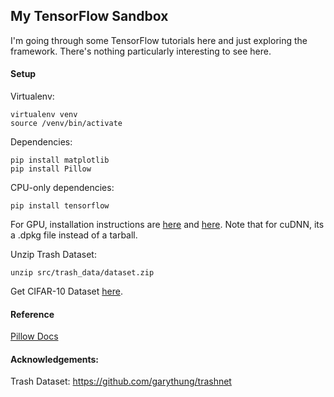 ## My TensorFlow Sandbox

I'm going through some TensorFlow tutorials here and just exploring the framework. There's nothing particularly interesting to see here.

#### Setup

Virtualenv:
```
virtualenv venv
source /venv/bin/activate
```

Dependencies:
```
pip install matplotlib
pip install Pillow
```

CPU-only dependencies:
```
pip install tensorflow
```

For GPU, installation instructions are [here](https://www.tensorflow.org/install/install_linux) and [here](https://www.nvidia.com/en-us/data-center/gpu-accelerated-applications/tensorflow/).
Note that for cuDNN, its a .dpkg file instead of a tarball.

Unzip Trash Dataset:

```
unzip src/trash_data/dataset.zip
```

Get CIFAR-10 Dataset [here](https://www.cs.toronto.edu/~kriz/cifar.html).


#### Reference
[Pillow Docs](http://pillow.readthedocs.io/en/3.4.x/reference/Image.html)

#### Acknowledgements:
Trash Dataset: https://github.com/garythung/trashnet
